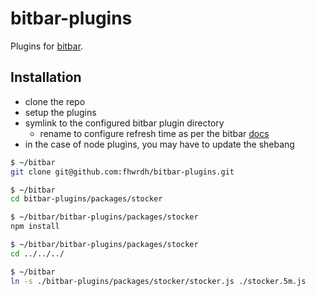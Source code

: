 # bitbar-plugins

Plugins for [bitbar](https://getbitbar.com).

## Installation

- clone the repo
- setup the plugins
- symlink to the configured bitbar plugin directory
  - rename to configure refresh time as per the bitbar [docs](https://github.com/matryer/bitbar#configure-the-refresh-time)
- in the case of node plugins, you may have to update the shebang

```bash
$ ~/bitbar
git clone git@github.com:fhwrdh/bitbar-plugins.git

$ ~/bitbar
cd bitbar-plugins/packages/stocker

$ ~/bitbar/bitbar-plugins/packages/stocker
npm install

$ ~/bitbar/bitbar-plugins/packages/stocker
cd ../../../

$ ~/bitbar
ln -s ./bitbar-plugins/packages/stocker/stocker.js ./stocker.5m.js

```
